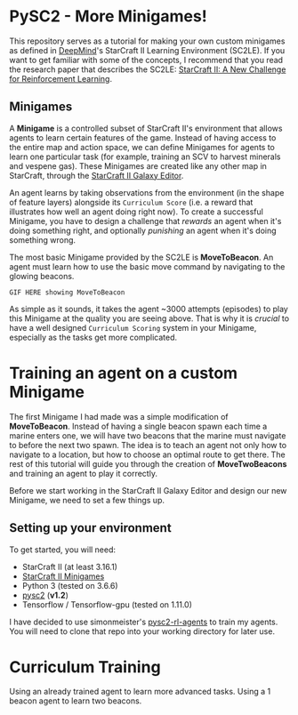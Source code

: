 # PySC2 - More Minigames!

This repository serves as a tutorial for making your own custom minigames as defined in [DeepMind](http://deepmind.com)'s StarCraft II Learning Environment (SC2LE). If you want to get familiar with some of the concepts, I recommend that you read the research paper that describes the SC2LE: [StarCraft II: A New Challenge for Reinforcement Learning](https://deepmind.com/documents/110/sc2le.pdf).



## Minigames

A **Minigame** is a controlled subset of StarCraft II's environment that allows agents to learn certain features of the game. Instead of having access to the entire map and action space, we can define Minigames for agents to learn one particular task (for example, training an SCV to harvest minerals and vespene gas). These Minigames are created like any other map in StarCraft, through the [StarCraft II Galaxy Editor](http://starcraft-2-galaxy-editor-tutorials.thehelper.net/tutorials.php).

An agent learns by taking observations from the environment (in the shape of feature layers) alongside its `Curriculum Score` (i.e. a reward that illustrates how well an agent doing right now). To create a successful Minigame, you have to design a challenge that *rewards* an agent when it's doing something right, and optionally *punishing* an agent when it's doing something wrong.

The most basic Minigame provided by the SC2LE is **MoveToBeacon**. An agent must learn how to use the basic move command by navigating to the glowing beacons.

```
GIF HERE showing MoveToBeacon
```

As simple as it sounds, it takes the agent ~3000 attempts (episodes) to play this Minigame at the quality you are seeing above. That is why it is *crucial* to have a well designed `Curriculum Scoring` system in your Minigame, especially as the tasks get more complicated.

# Training an agent on a custom Minigame

The first Minigame I had made was a simple modification of **MoveToBeacon**. Instead of having a single beacon spawn each time a marine enters one, we will have two beacons that the marine must navigate to before the next two spawn. The idea is to teach an agent not only how to navigate to a location, but how to choose an optimal route to get there. The rest of this tutorial will guide you through the creation of **MoveTwoBeacons** and training an agent to play it correctly.

Before we start working in the StarCraft II Galaxy Editor and design our new Minigame, we need to set a few things up.

## Setting up your environment

To get started, you will need:
- StarCraft II (at least 3.16.1)
- [StarCraft II Minigames](https://github.com/deepmind/pysc2#get-the-maps)
- Python 3 (tested on 3.6.6)
- [pysc2](https://github.com/deepmind/pysc2) (**v1.2**)
- Tensorflow / Tensorflow-gpu (tested on 1.11.0)

I have decided to use simonmeister's [pysc2-rl-agents](https://github.com/simonmeister/pysc2-rl-agents) to train my agents. You will need to clone that repo into your working directory for later use.

# Curriculum Training

Using an already trained agent to learn more advanced tasks. Using a 1 beacon agent to learn two beacons.



